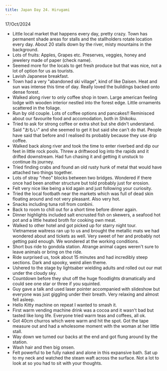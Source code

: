 ```yaml
---
title: Japan Day 24. Hirugami
---
```


17/Oct/2024

- Little local market that happens every day, pretty crazy. Town has permanent shade areas for stalls and the stallholders rotate location every day. About 20 stalls down by the river, misty mountains in the background.
- Lots of fruits: Apples, Grapes etc. Preserves, veggies, honey and jewelery made of paper (check name).
- Seemed more for the locals to get fresh produce but that was nice, not a lot of option for us as tourists.
- Lavish Japanese breakfast.
- Town had a very "abandoned ski village", kind of like Daisen. Heat and sun was intense this time of day. Really loved the buildings backed onto dense forest.
- Walked along river to only coffee shop in town. Large american feeling lodge with wooden interior nestled into the forest edge. Little ornaments scattered in the foliage.
- Run by old couple. Lots of coffee options and pancakes!! Reminisced about our favourite food and accomodation, both in Shikoku.
- Tried to ask for strong coffee or extra shot but she didn't understand. Said "おもい" and she seemed to get it but said she can't do that. People have said that before and I realised its probably because they use drip coffee.
- Walked back along river and took the time to enter riverbed and dip our feet in little rock pools. Threw a driftwood log into the rapids and it drifted downstream. Had fun chasing it and getting it unstuck to continue its journey. 
- Tried finding crabs and found an old rusty hunk of metal that would have attached two things together. 
- Lots of stray "rheo" blocks between two bridges. Wondered if there once had been another structure but told probably just for erosion.
- Felt very nice like being a kid again and just following your curiosity.
- Tried the local footbath near the markets which was full of dead skin floating around and not very pleasant. Also very hot.
- Snacks including tuna roll from conbini.
- Back to room to chill out for a short time before dinner again.
- Dinner highlights included salt encrusted fish on skewers, a seafood hot pot and a little heated broth for cooking own meat. 
- Walked to other hotel and got picked up for starry night tour. Vietnamese waitress ran up to us and brought the metallic mats we had wondered about and tickets as well. Very sweet of her and probably not getting paid enough. We wondered at the working conditions.
- Short bus ride to gondola station. Atrange animal cages weren't sure to leave animals or bring on the ride.
- Ride surprised us, took about 15 minutes and had incredibly steep sections. Dark and spooky, weird alien theme.
- Ushered to the stage by lightsaber wielding adults and rolled out our mat under the cloudy sky.
- Countdown before they shut off the huge floodlights dramatically and could see one star or three if you squinted.
- Guy gave a talk and used laser pointer accompanied with slideshow but everyone was just giggling under their breath. Very relaxing and almost fell asleep.
- Hello Kitty machine on repeat I wanted to smash it.
- First warm vending machine drink was a cocoa and it wasn't bad but tasted like long life. Everyone tried warm teas and coffees, all ok.
- Got 40cm churros which were warm and hit the spot. Got the tape measure out and had a wholesome moment with the woman at her little stall.
- Way down we turned our backs at the end and got flung around by the station.
- Wash hair and then big onsen.
- Felt powerful to be fully naked and alone in this expansive bath. Sat up to my neck and watched the steam waft across the surface. Not a lot to look at so you had to sit with your thoughts.